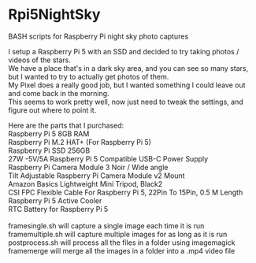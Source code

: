 # Rpi5NightSky
BASH scripts for Raspberry Pi night sky photo captures

I setup a Raspberry Pi 5 with an SSD and decided to try taking photos / videos of the stars.
<br>We have a place that's in a dark sky area, and you can see so many stars, but I wanted to try to actually get photos of them.
<br>My Pixel does a really good job, but I wanted something I could leave out and come back in the morning.
<br>This seems to work pretty well, now just need to tweak the settings, and figure out where to point it.

Here are the parts that I purchased:
<br>Raspberry Pi 5 8GB RAM
<br>Raspberry Pi M.2 HAT+ (For Raspberry Pi 5)
<br>Raspberry Pi SSD 256GB
<br>27W -5V/5A Raspberry Pi 5 Compatible USB-C Power Supply
<br>Raspberry Pi Camera Module 3 Noir / Wide angle
<br>Tilt Adjustable Raspberry Pi Camera Module v2 Mount
<br>Amazon Basics Lightweight Mini Tripod, Black2
<br>CSI FPC Flexible Cable For Raspberry Pi 5, 22Pin To 15Pin, 0.5 M Length
<br>Raspberry Pi 5 Active Cooler
<br>RTC Battery for Raspberry Pi 5
<br>
<br>framesingle.sh will capture a single image each time it is run
<br>framemultiple.sh will capture multiple images for as long as it is run
<br>postprocess.sh will process all the files in a folder using imagemagick
<br>framemerge will merge all the images in a folder into a .mp4 video file
<br>
